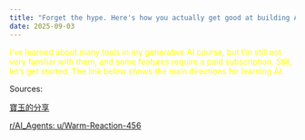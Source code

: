 ```yaml
---
title: "Forget the hype. Here's how you actually get good at building AI agents."
date: 2025-09-03
---
```



<span style="color: yellow">I’ve learned about many tools in my generative AI course, but I’m still not very familiar with them, and some features require a paid subscription. 
Still, let’s get started.
The link below shows the main directions for learning AI.</span>

Sources:

[寶玉的分享](https://baoyu.io/translations/forget_the_hype_heres_how_you_actually_get_good)

[r/AI_Agents: u/Warm-Reaction-456](https://www.reddit.com/r/AI_Agents/comments/1myuvsl/forget_the_hype_heres_how_you_actually_get_good/?share_id=oWCnAnKLeJYfdqeSZyGjO&utm_content=2&utm_medium=ios_app&utm_name=ioscss&utm_source=share&utm_term=1)
